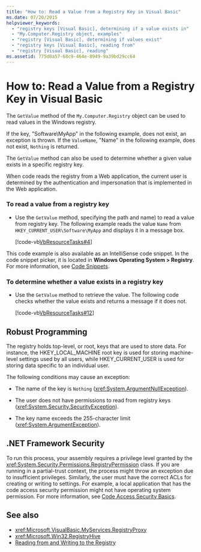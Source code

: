 ```yaml
---
title: "How to: Read a Value from a Registry Key in Visual Basic"
ms.date: 07/20/2015
helpviewer_keywords: 
  - "registry keys [Visual Basic], determining if a value exists in"
  - "My.Computer.Registry object, examples"
  - "registry [Visual Basic], determining if values exist"
  - "registry keys [Visual Basic], reading from"
  - "registry [Visual Basic], reading"
ms.assetid: 775d0a57-68c9-464e-8949-9a39bd29cc64
---
```

# How to: Read a Value from a Registry Key in Visual Basic
The `GetValue` method of the `My.Computer.Registry` object can be used to read values in the Windows registry.  
  
 If the key, "Software\MyApp" in the following example, does not exist, an exception is thrown. If the `ValueName`,  "Name" in the following example, does not exist, `Nothing` is returned.  
  
 The `GetValue` method can also be used to determine whether a given value exists in a specific registry key.  
  
 When code reads the registry from a Web application, the current user is determined by the authentication and impersonation that is implemented in the Web application.  
  
### To read a value from a registry key  
  
-   Use the `GetValue` method, specifying the path and name) to read a value from registry key. The following example reads the value `Name` from `HKEY_CURRENT_USER\Software\MyApp` and displays it in a message box.  
  
     [!code-vb[VbResourceTasks#4](~/samples/snippets/visualbasic/VS_Snippets_VBCSharp/VbResourceTasks/VB/Class1.vb#4)]  
  
 This code example is also available as an IntelliSense code snippet. In the code snippet picker, it is located in **Windows Operating System > Registry**. For more information, see [Code Snippets](/visualstudio/ide/code-snippets).  
  
### To determine whether a value exists in a registry key  
  
-   Use the `GetValue` method to retrieve the value. The following code checks whether the value exists and returns a message if it does not.  
  
     [!code-vb[VbResourceTasks#12](~/samples/snippets/visualbasic/VS_Snippets_VBCSharp/VbResourceTasks/VB/Class1.vb#12)]  
  
## Robust Programming  
 The registry holds top-level, or root, keys that are used to store data. For instance, the HKEY_LOCAL_MACHINE root key is used for storing machine-level settings used by all users, while HKEY_CURRENT_USER is used for storing data specific to an individual user.  
  
 The following conditions may cause an exception:  
  
-   The name of the key is `Nothing` (<xref:System.ArgumentNullException>).  
  
-   The user does not have permissions to read from registry keys (<xref:System.Security.SecurityException>).  
  
-   The key name exceeds the 255-character limit (<xref:System.ArgumentException>).  
  
## .NET Framework Security  
 To run this process, your assembly requires a privilege level granted by the <xref:System.Security.Permissions.RegistryPermission> class. If you are running in a partial-trust context, the process might throw an exception due to insufficient privileges. Similarly, the user must have the correct ACLs for creating or writing to settings. For example, a local application that has the code access security permission might not have operating system permission. For more information, see [Code Access Security Basics](../../../../framework/misc/code-access-security-basics.md).  
  
## See also

- <xref:Microsoft.VisualBasic.MyServices.RegistryProxy>
- <xref:Microsoft.Win32.RegistryHive>
- [Reading from and Writing to the Registry](../../../../visual-basic/developing-apps/programming/computer-resources/reading-from-and-writing-to-the-registry.md)
